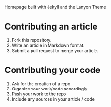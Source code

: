 Homepage built with Jekyll and the Lanyon Theme

# Contributing an article

1. Fork this repository.
2. Write an article in Markdown format.
3. Submit a pull request to merge your article.

# Contributing your code

1. Ask for the creation of a repo 
2. Organize your work/code accordingly 
3. Push your work to the repo
4. Include any sources in your article / code
